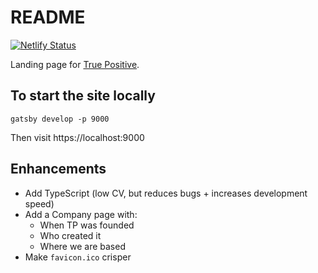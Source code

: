 # README

[![Netlify Status](https://api.netlify.com/api/v1/badges/f6355813-35cc-4b63-8543-f498788b984f/deploy-status)](https://app.netlify.com/sites/tp-landing/deploys)

Landing page for [True Positive](https://truepositive.app).

## To start the site locally

```
gatsby develop -p 9000
```

Then visit https://localhost:9000

## Enhancements

- Add TypeScript (low CV, but reduces bugs + increases development speed)
- Add a Company page with:
  - When TP was founded
  - Who created it
  - Where we are based
- Make `favicon.ico` crisper
